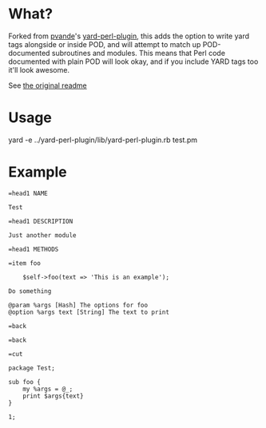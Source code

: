 # What?

Forked from [pvande](https://github.com/pvande)'s [yard-perl-plugin](https://github.com/pvande/yard-perl-plugin), this 
adds the option to write yard tags alongside or inside POD, and will attempt to match up POD-documented subroutines and modules. 
This means that Perl code documented with plain POD will look okay, and if you include YARD tags too it'll look awesome.

See [the original readme](https://github.com/pvande/yard-perl-plugin/blob/master/README.md)

# Usage

  yard -e ../yard-perl-plugin/lib/yard-perl-plugin.rb test.pm 

# Example

```
=head1 NAME

Test

=head1 DESCRIPTION

Just another module

=head1 METHODS

=item foo

    $self->foo(text => 'This is an example');

Do something

@param %args [Hash] The options for foo
@option %args text [String] The text to print

=back

=back

=cut

package Test;

sub foo {
	my %args = @_;
	print $args{text}
}

1;
```
